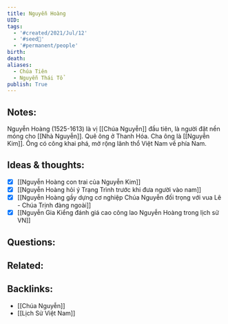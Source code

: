 ```yaml
---
title: Nguyễn Hoàng
UID: 
tags:
  - '#created/2021/Jul/12'
  - '#seed🥜'
  - '#permanent/people'
birth: 
death: 
aliases:
  - Chúa Tiên
  - Nguyễn Thái Tổ
publish: True
---
```


## Notes:
Nguyễn Hoàng (1525-1613) là vị [[Chúa Nguyễn]] đầu tiên, là người đặt nền móng cho [[Nhà Nguyễn]]. Quê ông ở Thanh Hóa. Cha ông là [[Nguyễn Kim]]. Ông có công khai phá, mở rộng lãnh thổ Việt Nam về phía Nam.

## Ideas & thoughts:
 - [x] [[Nguyễn Hoàng con trai của Nguyễn Kim]]
 - [x] [[Nguyễn Hoàng hỏi ý Trạng Trình trước khi đưa người vào nam]]
 - [x] [[Nguyễn Hoàng gầy dựng cơ nghiệp Chúa Nguyễn đối trọng với vua Lê - Chúa Trịnh đàng ngoài]]
 - [x] [[Nguyễn Gia Kiểng đánh giá cao công lao Nguyễn Hoàng trong lịch sử VN]]

## Questions:

## Related:



## Backlinks:
- [[Chúa Nguyễn]]
- [[Lịch Sử Việt Nam]]
